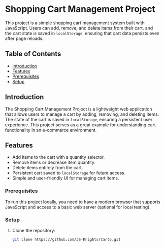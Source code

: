 # Shopping Cart Management Project

This project is a simple shopping cart management system built with JavaScript. Users can add, remove, and delete items from their cart, and the cart state is saved in `localStorage`, ensuring that cart data persists even after page reloads.

## Table of Contents

- [Introduction](#introduction)
- [Features](#features)
- [Prerequisites](#usage)
- [Setup](#setup)



## Introduction

The Shopping Cart Management Project is a lightweight web application that allows users to manage a cart by adding, removing, and deleting items. The state of the cart is saved in `localStorage`, ensuring a persistent user experience. This project serves as a great example for understanding cart functionality in an e-commerce environment.

## Features

- Add items to the cart with a quantity selector.
- Remove items or decrease item quantity.
- Delete items entirely from the cart.
- Persistent cart saved to `localStorage` for future access.
- Simple and user-friendly UI for managing cart items.

### Prerequisites

To run this project locally, you need to have a modern browser that supports JavaScript and access to a basic web server (optional for local testing).

### Setup

1. Clone the repository:
   ```bash
   git clone https://github.com/JS-Knights/Carto.git
